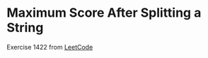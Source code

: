 # Maximum Score After Splitting a String
Exercise 1422 from [LeetCode](https://leetcode.com/problems/maximum-score-after-splitting-a-string/description/)